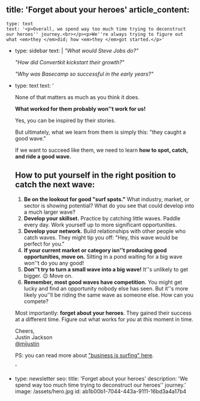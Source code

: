 title: 'Forget about your heroes'
article_content:
  -
    type: text
    text: '<p>Overall, we spend way too much time trying to deconstruct our heroes'' journey.<br></p><p>We''re always trying to figure out what <em>they </em>did; how <em>they </em>got started.</p>'
  -
    type: sidebar
    text: |
      _"What would Steve Jobs do?"_
      
      _"How did Convertkit kickstart their growth?"_
      
      _"Why was Basecamp so successful in the early years?"_
  -
    type: text
    text: '<p>None of that matters as much as you think it does.<br></p><p><strong>What worked for them probably won''t work for us! </strong></p><p>Yes, you can be inspired by their stories. </p><p>But ultimately, what we learn from them is simply this: "they caught a good wave." </p><p>If we want to succeed like them, we need to learn&nbsp;<strong>how to spot, catch, and ride a good wave.</strong></p><h2>How to put yourself in the right position to catch the next wave: </h2><ol><li><strong>Be on the lookout for good "surf spots."</strong> What industry, market, or sector is showing potential? What do you see that could develop into a much larger wave?</li><li><strong>Develop your skillset.</strong> Practice by catching little waves. Paddle every day. Work yourself up to more significant opportunities.</li><li><strong>Develop your network.</strong> Build relationships with other people who catch waves. They might tip you off: "Hey, this wave would be perfect for you."</li><li><strong>If your current market or category isn''t producing good opportunities, move on.</strong> Sitting in a pond waiting for a big wave won''t do you any good!</li><li><strong>Don''t try to turn a small wave into a big wave!</strong> It''s unlikely to get bigger. 😉 Move on.</li><li><strong>Remember, most good waves have competition.</strong> You might get lucky and find an opportunity nobody else has seen. But it''s more likely you''ll be riding the same wave as someone else. How can you compete?</li></ol><p>Most importantly: <strong>forget about your heroes</strong>. They gained their success at a different time. Figure out what works for <em>you</em> at <em>this</em> moment in time.</p><p>Cheers,<br>Justin Jackson<br><a href="https://twitter.com/mijustin">@mijustin</a></p><p>PS: you can read more about <a href="/surfing">"business is surfing" here</a>.</p>'
  -
    type: newsletter
seo:
  title: 'Forget about your heroes'
  description: 'We spend way too much time trying to deconstruct our heroes'' journey.'
  image: /assets/hero.jpg
id: ab1b00b1-7044-443a-9111-16bd3a4a17b4
